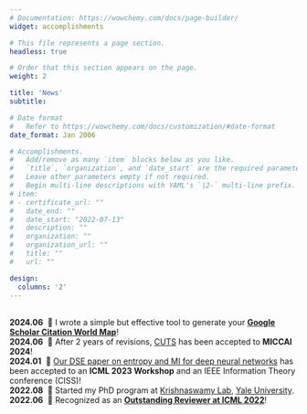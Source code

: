 ```yaml
---
# Documentation: https://wowchemy.com/docs/page-builder/
widget: accomplishments

# This file represents a page section.
headless: true

# Order that this section appears on the page.
weight: 2

title: 'News'
subtitle:

# Date format
#   Refer to https://wowchemy.com/docs/customization/#date-format
date_format: Jan 2006

# Accomplishments.
#   Add/remove as many `item` blocks below as you like.
#   `title`, `organization`, and `date_start` are the required parameters.
#   Leave other parameters empty if not required.
#   Begin multi-line descriptions with YAML's `|2-` multi-line prefix.
# item:
# - certificate_url: ""
#   date_end: ""
#   date_start: "2022-07-13"
#   description: ""
#   organization: ""
#   organization_url: ""
#   title: ""
#   url: ""

design:
  columns: '2'
---
```

<br> **2024.06** &nbsp;🎉 I wrote a simple but effective tool to generate your [**Google Scholar Citation World Map**](https://github.com/ChenLiu-1996/CitationMap)!
<br> **2024.06** &nbsp;🎉 After 2 years of revisions, <a href="https://www.chenliu1996.com/publication/pub_2024_num1_cuts/">CUTS</a> has been accepted to **MICCAI 2024**!
<br> **2024.01** &nbsp;🎉 <a href="https://www.chenliu1996.com/publication/pub_2023_num1_dse/">Our DSE paper on entropy and MI for deep neural networks</a> has been accepted to an **ICML 2023 Workshop** and an IEEE Information Theory conference (CISS)!
<br> **2022.08** &nbsp;🎉 Started my PhD program at <a href="https://www.krishnaswamylab.org/">Krishnaswamy Lab</a>, <a href="https://cpsc.yale.edu/people/PhD-students">Yale University</a>.
<br> **2022.06** &nbsp;🎉 Recognized as an <a href="https://icml.cc/Conferences/2022/Reviewers">**Outstanding Reviewer at ICML 2022**</a>!
